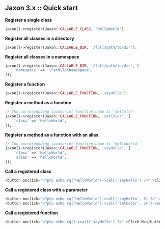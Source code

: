 Jaxon 3.x :: Quick start
------------------------

**Register a single class**

```php
jaxon()->register(Jaxon::CALLABLE_CLASS, 'HelloWorld');
```

**Register all classes in a directory**

```php
jaxon()->register(Jaxon::CALLABLE_DIR, '/full/path/to/dir');
```

**Register all classes in a namespace**

```php
jaxon()->register(Jaxon::CALLABLE_DIR, '/full/path/to/dir', [
    'namespace' => '\Path\To\Namespace',
]);
```

**Register a function**

```php
jaxon()->register(Jaxon::CALLABLE_FUNCTION, 'sayHello');
```

**Register a method as a function**

```php
// The corresponding javascript function name is 'setColor'
jaxon()->register(Jaxon::CALLABLE_FUNCTION, 'setColor', [
    'class' => 'HelloWorld',
]);
```

**Register a method as a function with an alias**

```php
// The corresponding javascript function name is 'helloWorld'
jaxon()->register(Jaxon::CALLABLE_FUNCTION, 'sayHello', [
    'class' => 'HelloWorld',
    'alias' => 'helloWorld',
]);
```

**Call a registered class**

```php
<button onclick="<?php echo rq('HelloWorld')->call('sayHello') ?>" >Click Me</button>
```

**Call a registered class with a parameter**

```php
<button onclick="<?php echo rq('HelloWorld')->call('sayHello', 0) ?>" >Click Me</button>
<button onclick="<?php echo rq('HelloWorld')->call('setColor', pr()->select('color')) ?>" >Click Me</button>
```

**Call a registered function**

```php
<button onclick="<?php echo rq()->call('sayHello') ?>" >Click Me</button>
```
